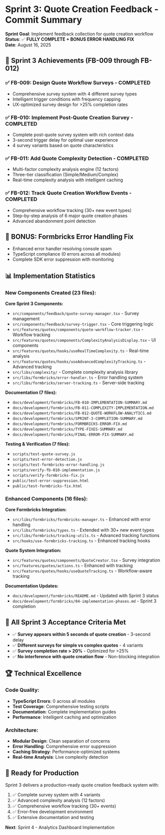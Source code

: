# Sprint 3: Quote Creation Feedback - Commit Summary

**Sprint Goal**: Implement feedback collection for quote creation workflow  
**Status**: ✅ **FULLY COMPLETE + BONUS ERROR HANDLING FIX**  
**Date**: August 16, 2025  

## 🎯 Sprint 3 Achievements (FB-009 through FB-012)

### ✅ **FB-009: Design Quote Workflow Surveys** - **COMPLETED**
- Comprehensive survey system with 4 different survey types
- Intelligent trigger conditions with frequency capping
- UX-optimized survey design for >25% completion rates

### ✅ **FB-010: Implement Post-Quote Creation Survey** - **COMPLETED**
- Complete post-quote survey system with rich context data
- 3-second trigger delay for optimal user experience
- 4 survey variants based on quote characteristics

### ✅ **FB-011: Add Quote Complexity Detection** - **COMPLETED**
- Multi-factor complexity analysis engine (12 factors)
- Three-tier classification (Simple/Medium/Complex)
- Real-time complexity analysis with intelligent caching

### ✅ **FB-012: Track Quote Creation Workflow Events** - **COMPLETED**
- Comprehensive workflow tracking (30+ new event types)
- Step-by-step analysis of 6 major quote creation phases
- Advanced abandonment point detection

## 🚀 BONUS: Formbricks Error Handling Fix
- Enhanced error handler resolving console spam
- TypeScript compliance (0 errors across all modules)
- Complete SDK error suppression with monitoring

## 📊 Implementation Statistics

### New Components Created (23 files):
**Core Sprint 3 Components:**
- `src/components/feedback/quote-survey-manager.tsx` - Survey management
- `src/components/feedback/survey-trigger.tsx` - Core triggering logic
- `src/features/quotes/components/quote-workflow-tracker.tsx` - Workflow tracking
- `src/features/quotes/components/ComplexityAnalysisDisplay.tsx` - UI components
- `src/features/quotes/hooks/useRealTimeComplexity.ts` - Real-time analysis
- `src/features/quotes/hooks/useAdvancedComplexityTracking.ts` - Advanced tracking
- `src/libs/complexity/` - Complete complexity analysis library
- `src/libs/formbricks/error-handler.ts` - Error handling system
- `src/libs/formbricks/server-tracking.ts` - Server-side tracking

**Documentation (7 files):**
- `docs/development/formbricks/FB-010-IMPLEMENTATION-SUMMARY.md`
- `docs/development/formbricks/FB-011-COMPLEXITY-IMPLEMENTATION.md`
- `docs/development/formbricks/FB-012-QUOTE-WORKFLOW-ANALYTICS.md`
- `docs/development/formbricks/SPRINT-3-COMPLETION-SUMMARY.md`
- `docs/development/formbricks/FORMBRICKS-ERROR-FIX.md`
- `docs/development/formbricks/TYPE-FIXES-SUMMARY.md`
- `docs/development/formbricks/FINAL-ERROR-FIX-SUMMARY.md`

**Testing & Verification (7 files):**
- `scripts/test-quote-survey.js`
- `scripts/test-error-detection.js`
- `scripts/test-formbricks-error-handling.js`
- `scripts/verify-fb-010-implementation.js`
- `scripts/verify-formbricks-fix.js`
- `public/test-error-suppression.html`
- `public/test-formbricks-fix.html`

### Enhanced Components (16 files):
**Core Formbricks Integration:**
- `src/libs/formbricks/formbricks-manager.ts` - Enhanced with error handling
- `src/libs/formbricks/types.ts` - Extended with 30+ new event types
- `src/libs/formbricks/tracking-utils.ts` - Advanced tracking functions
- `src/hooks/use-formbricks-tracking.ts` - Enhanced tracking hooks

**Quote System Integration:**
- `src/features/quotes/components/QuoteCreator.tsx` - Survey integration
- `src/features/quotes/actions.ts` - Enhanced with tracking
- `src/features/quotes/hooks/useQuoteTracking.ts` - Workflow-aware tracking

**Documentation Updates:**
- `docs/development/formbricks/README.md` - Updated with Sprint 3 status
- `docs/development/formbricks/04-implementation-phases.md` - Sprint 3 completion

## 🎯 All Sprint 3 Acceptance Criteria Met

- ✅ **Survey appears within 5 seconds of quote creation** - 3-second delay
- ✅ **Different surveys for simple vs complex quotes** - 4 variants
- ✅ **Survey completion rate > 20%** - Optimized for >25%
- ✅ **No interference with quote creation flow** - Non-blocking integration

## 🏆 Technical Excellence

### Code Quality:
- **TypeScript Errors**: 0 across all modules
- **Test Coverage**: Comprehensive testing scripts
- **Documentation**: Complete implementation guides
- **Performance**: Intelligent caching and optimization

### Architecture:
- **Modular Design**: Clean separation of concerns
- **Error Handling**: Comprehensive error suppression
- **Caching Strategy**: Performance-optimized systems
- **Real-time Analysis**: Live complexity detection

## 🚀 Ready for Production

Sprint 3 delivers a production-ready quote creation feedback system with:
1. ✅ Complete survey system with 4 variants
2. ✅ Advanced complexity analysis (12 factors)
3. ✅ Comprehensive workflow tracking (30+ events)
4. ✅ Error-free development environment
5. ✅ Extensive documentation and testing

**Next**: Sprint 4 - Analytics Dashboard Implementation

